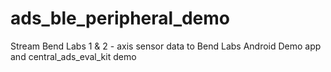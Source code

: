 # ads_ble_peripheral_demo
 Stream Bend Labs 1 & 2 - axis sensor data to Bend Labs Android Demo app and central_ads_eval_kit demo
